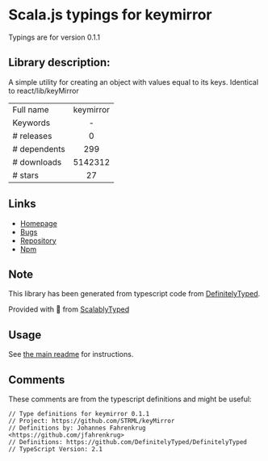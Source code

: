 
# Scala.js typings for keymirror

Typings are for version 0.1.1

## Library description:
A simple utility for creating an object with values equal to its keys. Identical to react/lib/keyMirror

|                    |                 |
| ------------------ | :-------------: |
| Full name          | keymirror |
| Keywords           | - |
| # releases         | 0 |
| # dependents       | 299 |
| # downloads        | 5142312 |
| # stars            | 27 |

## Links
- [Homepage](https://github.com/STRML/keyMirror)
- [Bugs](https://github.com/STRML/keyMirror/issues)
- [Repository](https://github.com/STRML/keyMirror)
- [Npm](https://www.npmjs.com/package/keymirror)
    


## Note
This library has been generated from typescript code from [DefinitelyTyped](https://definitelytyped.org).

Provided with :purple_heart: from [ScalablyTyped](https://github.com/oyvindberg/ScalablyTyped)

## Usage
See [the main readme](../../readme.md) for instructions.

## Comments

These comments are from the typescript definitions and might be useful:
```
// Type definitions for keymirror 0.1.1
// Project: https://github.com/STRML/keyMirror
// Definitions by: Johannes Fahrenkrug <https://github.com/jfahrenkrug>
// Definitions: https://github.com/DefinitelyTyped/DefinitelyTyped
// TypeScript Version: 2.1

```

